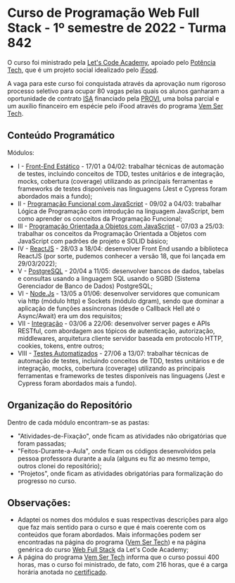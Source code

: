 # Curso de Programação Web Full Stack - 1º semestre de 2022 - Turma 842  
O curso foi ministrado pela [Let's Code Academy](https://letscode.com.br/), apoiado pelo [Potência Tech](https://potenciatech.com.br/), que é um projeto social idealizado pelo [iFood](https://www.ifood.com.br/).  

A vaga para este curso foi conquistada através da aprovação num rigoroso processo seletivo para ocupar 80 vagas pelas quais os alunos ganharam a oportunidade de contrato [ISA](https://provi.com.br/isa) financiado pela [PROVI](https://provi.com.br/), uma bolsa parcial e um auxílio financeiro em espécie pelo iFood através do programa [Vem Ser Tech](https://www.letscode.com.br/processos-seletivos/potencia-tech-ifood).  

## Conteúdo Programático
Módulos:  
- I - [Front-End Estático](https://github.com/Giunossauro/IFood_Lets-Code_Sala-842/tree/master/1_Front-End-Estatico) - 17/01 a 04/02: trabalhar técnicas de automação de testes, incluindo conceitos de TDD, testes unitários e de integração, mocks, cobertura (coverage) utilizando as principais ferramentas e frameworks de testes disponíveis nas linguagens (Jest e Cypress foram abordados mais a fundo);  
- II - [Programação Funcional com JavaScript](https://github.com/Giunossauro/IFood_Lets-Code_Sala-842/tree/master/2_Logica-com-JavaScript) - 09/02 a 04/03: trabalhar Lógica de Programação com introdução na linguagem JavaScript, bem como aprender os conceitos da Programação Funcional;  
- III - [Programação Orientada a Objetos com JavaScript](https://github.com/Giunossauro/IFood_Lets-Code_Sala-842/tree/master/3_POO-com-JavaScript) - 07/03 a 25/03: trabalhar os conceitos da Programação Orientada a Objetos com JavaScript com padrões de projeto e SOLID básico;  
- IV - [ReactJS](https://github.com/Giunossauro/IFood_Lets-Code_Sala-842/tree/master/4_ReactJS) - 28/03 a 18/04: desenvolver Front End usando a biblioteca ReactJS (por sorte, pudemos conhecer a versão 18, que foi lançada em 29/03/2022);  
- V - [PostgreSQL](https://github.com/Giunossauro/IFood_Lets-Code_Sala-842/tree/master/5_PostgreSQL) - 20/04 a 11/05: desenvolver bancos de dados, tabelas e consultas usando a linguagem SQL usando o SGBD (Sistema Gerenciador de Banco de Dados) PostgreSQL;  
- VI - [Node.Js](https://github.com/Giunossauro/IFood_Lets-Code_Sala-842/tree/master/6_NodeJS) - 13/05 a 01/06: desenvolver servidores que comunicam via http (módulo http) e Sockets (módulo dgram), sendo que dominar a aplicação de funções assíncronas (desde o Callback Hell até o Async/Await) era um dos requisitos;  
- VII - [Integração](https://github.com/Giunossauro/IFood_Lets-Code_Sala-842/tree/master/7_Web-Front-%26-Back-End) - 03/06 a 22/06: desenvolver server pages e APIs RESTful, com abordagem aos tópicos de autenticação, autorização, middlewares, arquitetura cliente servidor baseada em protocolo HTTP, cookies, tokens, entre outros;  
- VIII - [Testes Automatizados](https://github.com/Giunossauro/IFood_Lets-Code_Sala-842/tree/master/8_Testes-Automatizados) - 27/06 a 13/07: trabalhar técnicas de automação de testes, incluindo conceitos de TDD, testes unitários e de integração, mocks, cobertura (coverage) utilizando as principais ferramentas e frameworks de testes disponíveis nas linguagens (Jest e Cypress foram abordados mais a fundo).  

## Organização do Repositório  
Dentro de cada módulo encontram-se as pastas:  
- "Atividades-de-Fixação", onde ficam as atividades não obrigatórias que foram passadas;  
- "Feitos-Durante-a-Aula", onde ficam os códigos desenvolvidos pela pessoa professora durante a aula (alguns eu fiz ao mesmo tempo, outros clonei do repositório);  
- "Projetos", onde ficam as atividades obrigatórias para formalização do progresso no curso.  

## Observações:  
- Adaptei os nomes dos módulos e suas respectivas descrições para algo que faz mais sentido para o curso e que é mais coerente com os conteúdos que foram abordados. Mais informações podem ser encontradas na página do programa ([Vem Ser Tech](https://www.letscode.com.br/processos-seletivos/potencia-tech-ifood)) e na página genérica do curso [Web Full Stack](https://www.letscode.com.br/web-full-stack) da Let's Code Academy;  
- A página do programa [Vem Ser Tech](https://www.letscode.com.br/processos-seletivos/potencia-tech-ifood) informa que o curso possui 400 horas, mas o curso foi ministrado, de fato, com 216 horas, que é a carga horária anotada no [certificado](https://github.com/Giunossauro/IFood_Lets-Code_Sala-842/blob/master/Certificado.pdf).  
 